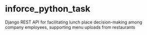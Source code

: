 # inforce_python_task
Django REST API for facilitating lunch place decision-making among company employees, supporting menu uploads from restaurants
